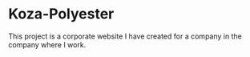 # Koza-Polyester
This project is a corporate website I have created for a company in the company where I work.
